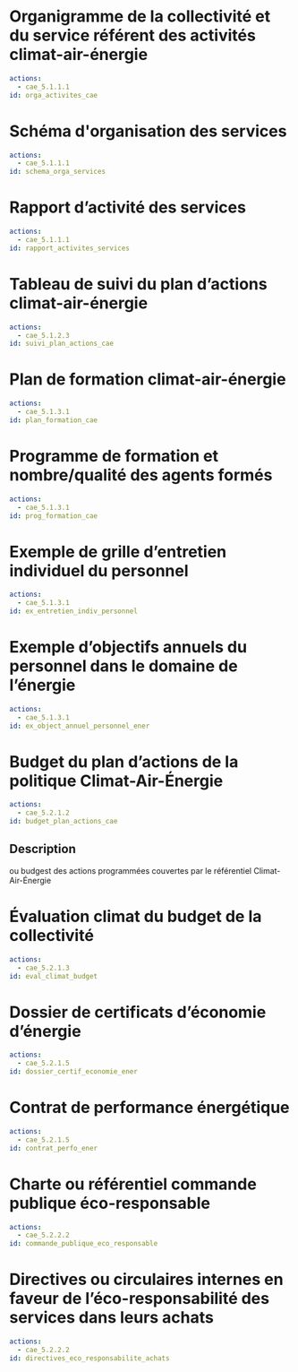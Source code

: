 # Organigramme de la collectivité et du service référent des activités climat-air-énergie
```yaml
actions: 
  - cae_5.1.1.1
id: orga_activites_cae
```

# Schéma d'organisation des services
```yaml
actions: 
  - cae_5.1.1.1
id: schema_orga_services
```

# Rapport d’activité des services
```yaml
actions: 
  - cae_5.1.1.1
id: rapport_activites_services
```

# Tableau de suivi du plan d’actions climat-air-énergie
```yaml
actions: 
  - cae_5.1.2.3
id: suivi_plan_actions_cae
```

# Plan de formation climat-air-énergie
```yaml
actions: 
  - cae_5.1.3.1
id: plan_formation_cae
```

# Programme de formation et nombre/qualité des agents formés
```yaml
actions: 
  - cae_5.1.3.1
id: prog_formation_cae
```

# Exemple de grille d’entretien individuel du personnel
```yaml
actions: 
  - cae_5.1.3.1
id: ex_entretien_indiv_personnel
```

# Exemple d’objectifs annuels du personnel dans le domaine de l’énergie
```yaml
actions: 
  - cae_5.1.3.1
id: ex_object_annuel_personnel_ener
```

# Budget du plan d’actions de la politique Climat-Air-Énergie
```yaml
actions: 
  - cae_5.2.1.2
id: budget_plan_actions_cae
```
## Description
ou budgest des actions programmées couvertes par le référentiel Climat-Air-Énergie

# Évaluation climat du budget de la collectivité
```yaml
actions: 
  - cae_5.2.1.3
id: eval_climat_budget
```

# Dossier de certificats d’économie d’énergie
```yaml
actions: 
  - cae_5.2.1.5
id: dossier_certif_economie_ener
```

# Contrat de performance énergétique
```yaml
actions: 
  - cae_5.2.1.5
id: contrat_perfo_ener
```

# Charte ou référentiel commande publique éco-responsable
```yaml
actions: 
  - cae_5.2.2.2
id: commande_publique_eco_responsable
```

# Directives ou circulaires internes en faveur de l’éco-responsabilité des services dans leurs achats
```yaml
actions: 
  - cae_5.2.2.2
id: directives_eco_responsabilite_achats
```
